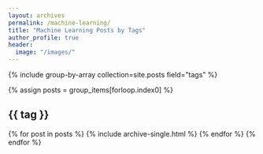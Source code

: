 ```yaml
---
layout: archives
permalink: /machine-learning/
title: "Machine Learning Posts by Tags"
author_profile: true
header:
  image: "/images/"
---
```



{% include group-by-array collection=site.posts field="tags" %}

  {% assign posts = group_items[forloop.index0] %}
  <h2 id="{{ tag | slugify }}" class="archive__subtitle">{{ tag }}</h2>
  {% for post in posts %}
    {% include archive-single.html %}
  {% endfor %}
{% endfor %}
